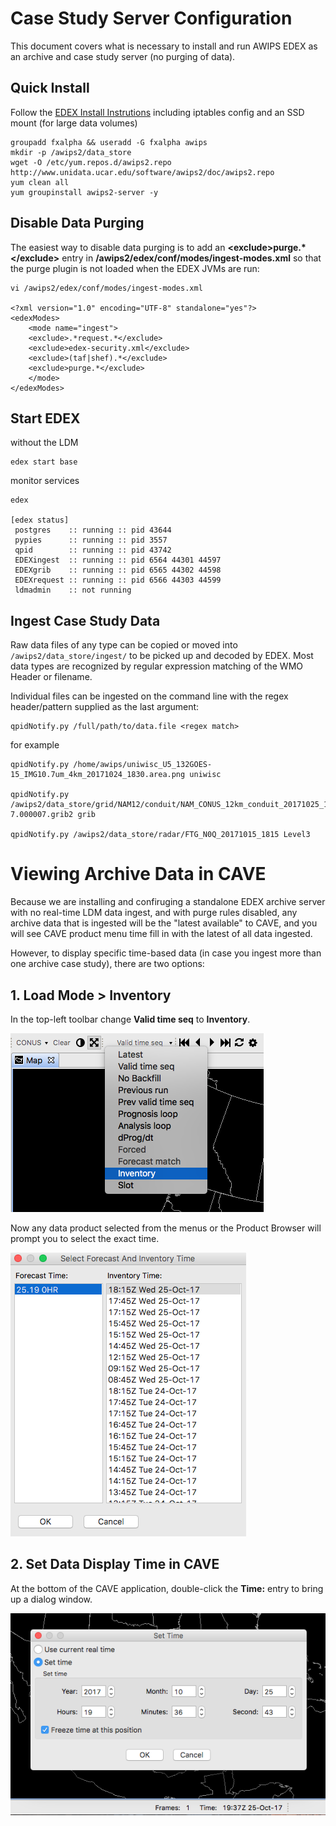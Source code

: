 # Case Study Server Configuration

This document covers what is necessary to install and run AWIPS EDEX as an archive and case study server (no purging of data).

## Quick Install

Follow the [EDEX Install Instrutions](../install-edex/) including iptables config and an SSD mount (for large data volumes)

	groupadd fxalpha && useradd -G fxalpha awips
	mkdir -p /awips2/data_store
	wget -O /etc/yum.repos.d/awips2.repo http://www.unidata.ucar.edu/software/awips2/doc/awips2.repo
	yum clean all
	yum groupinstall awips2-server -y

## Disable Data Purging

The easiest way to disable data purging is to add an **&lt;exclude&gt;purge.*&lt;/exclude&gt;** entry in **/awips2/edex/conf/modes/ingest-modes.xml** so that the purge plugin is not loaded when the EDEX JVMs are run:

	vi /awips2/edex/conf/modes/ingest-modes.xml 

	<?xml version="1.0" encoding="UTF-8" standalone="yes"?>
	<edexModes>
	    <mode name="ingest">
		<exclude>.*request.*</exclude>
		<exclude>edex-security.xml</exclude>
		<exclude>(taf|shef).*</exclude>
		<exclude>purge.*</exclude>
	    </mode>
	</edexModes>

## Start EDEX 

without the LDM

	edex start base

monitor services

	edex

	[edex status]
	 postgres    :: running :: pid 43644
	 pypies      :: running :: pid 3557
	 qpid        :: running :: pid 43742
	 EDEXingest  :: running :: pid 6564 44301 44597
	 EDEXgrib    :: running :: pid 6565 44302 44598
	 EDEXrequest :: running :: pid 6566 44303 44599
	 ldmadmin    :: not running
	

## Ingest Case Study Data

Raw data files of any type can be copied or moved into `/awips2/data_store/ingest/` to be picked up and decoded by EDEX.  Most data types are recognized by regular expression matching of the WMO Header or filename.  

Individual files can be ingested on the command line with the regex header/pattern supplied as the last argument:

	qpidNotify.py /full/path/to/data.file <regex match>

for example

	qpidNotify.py /home/awips/uniwisc_U5_132GOES-15_IMG10.7um_4km_20171024_1830.area.png uniwisc

	qpidNotify.py /awips2/data_store/grid/NAM12/conduit/NAM_CONUS_12km_conduit_20171025_1200Z_F084_TMPK-7.000007.grib2 grib

	qpidNotify.py /awips2/data_store/radar/FTG_N0Q_20171015_1815 Level3

# Viewing Archive Data in CAVE

Because we are installing and confiruging a standalone EDEX archive server with no real-time LDM data ingest, and with purge rules disabled, any archive data that is ingested will be the "latest available" to CAVE, and you will see CAVE product menu time fill in with the latest of all data ingested.

However, to display specific time-based data (in case you ingest more than one archive case study), there are two options:

## 1. Load Mode &gt; Inventory

In the top-left toolbar change **Valid time seq** to **Inventory**.

![](/images/load_mode_inventory1.png)

Now any data product selected from the menus or the Product Browser will prompt you to select the exact time.

![](/images/load_mode_inventory2.png)

## 2. Set Data Display Time in CAVE

At the bottom of the CAVE application, double-click the **Time:** entry to bring up a dialog window.  

![](/images/cave_set_time.png)

